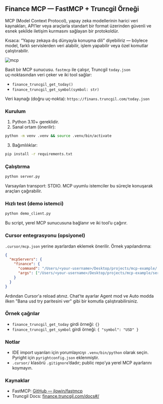 ## Finance MCP — FastMCP + Truncgil Örneği

MCP (Model Context Protocol), yapay zeka modellerinin harici veri kaynakları, API’ler veya araçlarla standart bir format üzerinden güvenli ve esnek şekilde iletişim kurmasını sağlayan bir protokoldür.

Kısaca: “Yapay zekaya dış dünyayla konuşma dili” diyebiliriz — böylece model, farklı servislerden veri alabilir, işlem yapabilir veya özel komutlar çalıştırabilir.

![mcp](https://github.com/user-attachments/assets/1fc447d4-a3b2-4798-bcbe-df20f767de07)

Basit bir MCP sunucusu. `fastmcp` ile çalışır, Truncgil `today.json` uç‑noktasından veri çeker ve iki tool sağlar:


- `finance_truncgil_get_today()`
- `finance_truncgil_get_symbol(symbol: str)`

Veri kaynağı (doğru uç‑nokta): `https://finans.truncgil.com/today.json`

### Kurulum
1) Python 3.10+ gereklidir.
2) Sanal ortam (önerilir):
```bash
python -m venv .venv && source .venv/bin/activate
```
3) Bağımlılıklar:
```bash
pip install -r requirements.txt
```

### Çalıştırma
```bash
python server.py
```
Varsayılan transport: STDIO. MCP uyumlu istemciler bu süreçle konuşarak araçları çağırabilir.

### Hızlı test (demo istemci)
```bash
python demo_client.py
```
Bu script, yerel MCP sunucusuna bağlanır ve iki tool’u çağırır.

### Cursor entegrasyonu (opsiyonel)
`.cursor/mcp.json` yerine ayarlardan eklemek önerilir. Örnek yapılandırma:
```json
{
  "mcpServers": {
    "finance": {
      "command": "/Users/<your-username>/Desktop/projects/mcp-example/.venv/bin/python",
      "args": ["/Users/<your-username>/Desktop/projects/mcp-example/server.py"]
    }
  }
}
```
Ardından Cursor'a reload atınız. Chat’te ayarlar Agent mod ve Auto modda ilken "Bana usd try paritesini ver" gibi bir komutla çalıştırabilirsiniz.

### Örnek çağrılar
- `finance_truncgil_get_today` girdi örneği: `{}`
- `finance_truncgil_get_symbol` girdi örneği: `{ "symbol": "USD" }`

### Notlar
- IDE import uyarıları için yorumlayıcıyı `.venv/bin/python` olarak seçin. Pyright için `pyrightconfig.json` eklenmiştir.
- `.cursor/` klasörü `.gitignore`’dadır; public repo’ya yerel MCP ayarlarını koymayın.

### Kaynaklar
- FastMCP: [GitHub — jlowin/fastmcp](https://github.com/jlowin/fastmcp?tab=readme-ov-file&source=post_page-----6c7c1ce5b996---------------------------------------)
- Truncgil Docs: [finance.truncgil.com/docs#/](https://finance.truncgil.com/docs#/)

